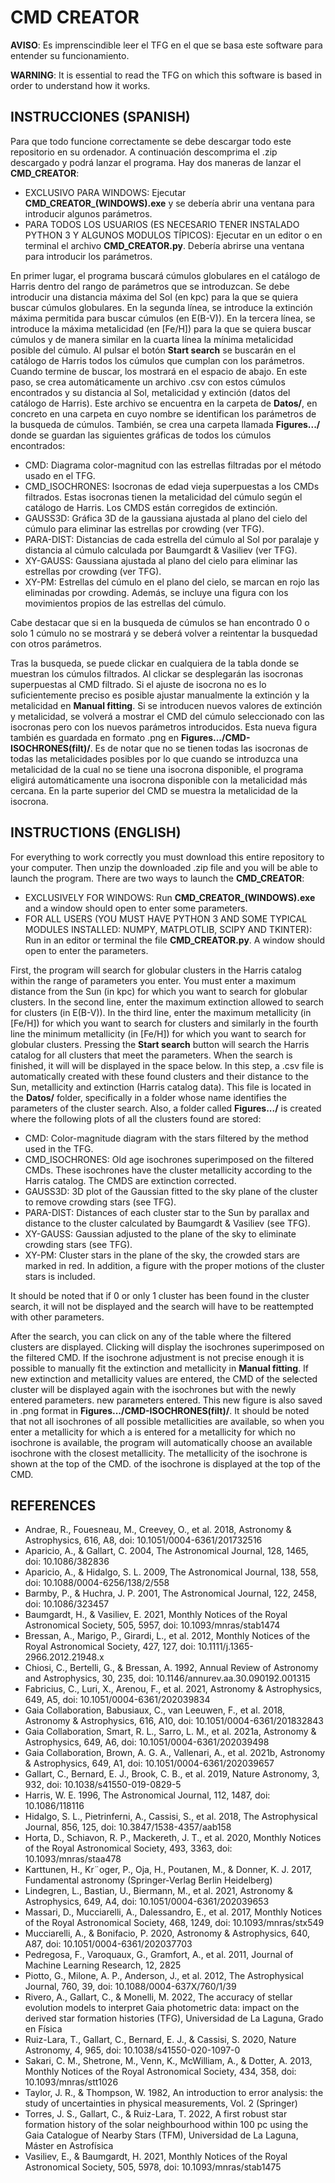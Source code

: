 # CMD CREATOR

**AVISO**: Es imprenscindible leer el TFG en el que se basa este software para entender su funcionamiento.

**WARNING**: It is essential to read the TFG on which this software is based in order to understand how it works.

## INSTRUCCIONES (SPANISH)

Para que todo funcione correctamente se debe descargar todo este repositorio en su ordenador. A continuación descomprima el .zip descargado y podrá lanzar el programa. Hay dos maneras de lanzar el **CMD_CREATOR**:

* EXCLUSIVO PARA WINDOWS: Ejecutar **CMD_CREATOR_(WINDOWS).exe** y se debería abrir una ventana para introducir algunos parámetros.
* PARA TODOS LOS USUARIOS (ES NECESARIO TENER INSTALADO PYTHON 3 Y ALGUNOS MODULOS TÍPICOS): Ejecutar en un editor o en terminal el archivo **CMD_CREATOR.py**. Debería abrirse una ventana para introducir los parámetros.

En primer lugar, el programa buscará cúmulos globulares en el catálogo de Harris dentro del rango de parámetros que se introduzcan. Se debe introducir una distancia máxima del Sol (en kpc) para la que se quiera buscar cúmulos 
globulares.  En la segunda línea, se introduce la extinción máxima permitida para buscar cúmulos (en E(B-V)). En la tercera línea, se introduce la máxima metalicidad (en [Fe/H]) para la que se quiera buscar cúmulos y de manera
similar en la cuarta línea la mínima metalicidad posible del cúmulo. Al pulsar el botón **Start search** se buscarán en el catálogo de Harris todos los cúmulos que cumplan con los parámetros. Cuando termine de buscar, los 
mostrará en el espacio de abajo. En este paso, se crea automáticamente un archivo .csv con estos cúmulos encontrados y su distancia al Sol, metalicidad y extinción (datos del catálogo de Harris). Este archivo se encuentra en
la carpeta de **Datos/**, en concreto en una carpeta en cuyo nombre se identifican los parámetros de la busqueda de cúmulos. También, se crea una carpeta llamada **Figures.../** donde se guardan las siguientes gráficas de todos 
los cúmulos encontrados:

* CMD: Diagrama color-magnitud con las estrellas filtradas por el método usado en el TFG.
* CMD_ISOCHRONES: Isocronas de edad vieja superpuestas a los CMDs filtrados. Estas isocronas tienen la metalicidad del cúmulo según el catálogo de Harris. Los CMDS están corregidos de extinción.
* GAUSS3D: Gráfica 3D de la gaussiana ajustada al plano del cielo del cúmulo para eliminar las estrellas por crowding (ver TFG).
* PARA-DIST: Distancias de cada estrella del cúmulo al Sol por paralaje y distancia al cúmulo calculada por Baumgardt & Vasiliev (ver TFG).
* XY-GAUSS: Gaussiana ajustada al plano del cielo para eliminar las estrellas por crowding (ver TFG).
* XY-PM: Estrellas del cúmulo en el plano del cielo, se marcan en rojo las eliminadas por crowding. Además, se incluye una figura con los movimientos propios de las estrellas del cúmulo.

Cabe destacar que si en la busqueda de cúmulos se han encontrado 0 o solo 1 cúmulo no se mostrará y se deberá volver a reintentar la busquedad con otros parámetros.

Tras la busqueda, se puede clickar en cualquiera de la tabla donde se muestran los cúmulos filtrados. Al clickar se desplegarán las isocronas superpuestas al CMD filtrado. Si el ajuste de isocrona no es lo suficientemente preciso
es posible ajustar manualmente la extinción y la metalicidad en **Manual fitting**. Si se introducen nuevos valores de extinción y metalicidad, se volverá a mostrar el CMD del cúmulo seleccionado con las isocronas pero con los 
nuevos parámetros introducidos. Esta nueva figura también es guardada en formato .png en **Figures.../CMD-ISOCHRONES(filt)/**. Es de notar que no se tienen todas las isocronas de todas las metalicidades posibles por lo que cuando
se introduzca una metalicidad de la cual no se tiene una isocrona disponible, el programa eligirá automáticamente una isocrona disponible con la metalicidad más cercana. En la parte superior del CMD se muestra la metalicidad
de la isocrona.



## INSTRUCTIONS (ENGLISH)

For everything to work correctly you must download this entire repository to your computer. Then unzip the downloaded .zip file and you will be able to launch the program. There are two ways to launch the **CMD_CREATOR**:

* EXCLUSIVELY FOR WINDOWS: Run **CMD_CREATOR_(WINDOWS).exe** and a window should open to enter some parameters.
* FOR ALL USERS (YOU MUST HAVE PYTHON 3 AND SOME TYPICAL MODULES INSTALLED: NUMPY, MATPLOTLIB, SCIPY AND TKINTER): Run in an editor or terminal the file **CMD_CREATOR.py**. A window should open to enter the parameters.

First, the program will search for globular clusters in the Harris catalog within the range of parameters you enter. You must enter a maximum distance from the Sun (in kpc) for which you want to search for globular clusters. 
In the second line, enter the maximum extinction allowed to search for clusters (in E(B-V)). In the third line, enter the maximum metallicity (in [Fe/H]) for which you want to search for clusters and similarly in the fourth line
the minimum metallicity (in [Fe/H]) for which you want to search for globular clusters. Pressing the **Start search** button will search the Harris catalog for all clusters that meet the parameters. When the search is finished, it will 
will be displayed in the space below. In this step, a .csv file is automatically created with these found clusters and their distance to the Sun, metallicity and extinction (Harris catalog data). This file is located in
the **Datos/** folder, specifically in a folder whose name identifies the parameters of the cluster search. Also, a folder called **Figures.../** is created where the following plots of all the clusters found are stored:

* CMD: Color-magnitude diagram with the stars filtered by the method used in the TFG.
* CMD_ISOCHRONES: Old age isochrones superimposed on the filtered CMDs. These isochrones have the cluster metallicity according to the Harris catalog. The CMDS are extinction corrected.
* GAUSS3D: 3D plot of the Gaussian fitted to the sky plane of the cluster to remove crowding stars (see TFG).
* PARA-DIST: Distances of each cluster star to the Sun by parallax and distance to the cluster calculated by Baumgardt & Vasiliev (see TFG).
* XY-GAUSS: Gaussian adjusted to the plane of the sky to eliminate crowding stars (see TFG).
* XY-PM: Cluster stars in the plane of the sky, the crowded stars are marked in red. In addition, a figure with the proper motions of the cluster stars is included.

It should be noted that if 0 or only 1 cluster has been found in the cluster search, it will not be displayed and the search will have to be reattempted with other parameters.

After the search, you can click on any of the table where the filtered clusters are displayed. Clicking will display the isochrones superimposed on the filtered CMD. If the isochrone adjustment is not precise enough
it is possible to manually fit the extinction and metallicity in **Manual fitting**. If new extinction and metallicity values are entered, the CMD of the selected cluster will be displayed again with the isochrones but with the newly entered parameters. 
new parameters entered. This new figure is also saved in .png format in **Figures.../CMD-ISOCHRONES(filt)/**. It should be noted that not all isochrones of all possible metallicities are available, so when you enter a metallicity for which a
is entered for a metallicity for which no isochrone is available, the program will automatically choose an available isochrone with the closest metallicity. The metallicity of the isochrone is shown at the top of the CMD.
of the isochrone is displayed at the top of the CMD.

## REFERENCES

* Andrae, R., Fouesneau, M., Creevey, O., et al. 2018, Astronomy & Astrophysics, 616, A8, doi: 10.1051/0004-6361/201732516
* Aparicio, A., & Gallart, C. 2004, The Astronomical Journal, 128, 1465, doi: 10.1086/382836
* Aparicio, A., & Hidalgo, S. L. 2009, The Astronomical Journal, 138, 558, doi: 10.1088/0004-6256/138/2/558
* Barmby, P., & Huchra, J. P. 2001, The Astronomical Journal, 122, 2458, doi: 10.1086/323457
* Baumgardt, H., & Vasiliev, E. 2021, Monthly Notices of the Royal Astronomical Society, 505, 5957, doi: 10.1093/mnras/stab1474
* Bressan, A., Marigo, P., Girardi, L., et al. 2012, Monthly Notices of the Royal Astronomical Society, 427, 127, doi: 10.1111/j.1365-2966.2012.21948.x
* Chiosi, C., Bertelli, G., & Bressan, A. 1992, Annual Review of Astronomy and Astrophysics, 30, 235, doi: 10.1146/annurev.aa.30.090192.001315
* Fabricius, C., Luri, X., Arenou, F., et al. 2021, Astronomy & Astrophysics, 649, A5, doi: 10.1051/0004-6361/202039834
* Gaia Collaboration, Babusiaux, C., van Leeuwen, F., et al. 2018, Astronomy & Astrophysics, 616, A10, doi: 10.1051/0004-6361/201832843
* Gaia Collaboration, Smart, R. L., Sarro, L. M., et al. 2021a, Astronomy & Astrophysics, 649, A6, doi: 10.1051/0004-6361/202039498
* Gaia Collaboration, Brown, A. G. A., Vallenari, A., et al. 2021b, Astronomy & Astrophysics, 649, A1, doi: 10.1051/0004-6361/202039657
* Gallart, C., Bernard, E. J., Brook, C. B., et al. 2019, Nature Astronomy, 3, 932, doi: 10.1038/s41550-019-0829-5
* Harris, W. E. 1996, The Astronomical Journal, 112, 1487, doi: 10.1086/118116
* Hidalgo, S. L., Pietrinferni, A., Cassisi, S., et al. 2018, The Astrophysical Journal, 856, 125, doi: 10.3847/1538-4357/aab158
* Horta, D., Schiavon, R. P., Mackereth, J. T., et al. 2020, Monthly Notices of the Royal Astronomical Society, 493, 3363, doi: 10.1093/mnras/staa478
* Karttunen, H., Kr¨oger, P., Oja, H., Poutanen, M., & Donner, K. J. 2017, Fundamental astronomy (Springer-Verlag Berlin Heidelberg)
* Lindegren, L., Bastian, U., Biermann, M., et al. 2021, Astronomy & Astrophysics, 649, A4, doi: 10.1051/0004-6361/202039653
* Massari, D., Mucciarelli, A., Dalessandro, E., et al. 2017, Monthly Notices of the Royal Astronomical Society, 468, 1249, doi: 10.1093/mnras/stx549
* Mucciarelli, A., & Bonifacio, P. 2020, Astronomy & Astrophysics, 640, A87, doi: 10.1051/0004-6361/202037703
* Pedregosa, F., Varoquaux, G., Gramfort, A., et al. 2011, Journal of Machine Learning Research, 12, 2825
* Piotto, G., Milone, A. P., Anderson, J., et al. 2012, The Astrophysical Journal, 760, 39, doi: 10.1088/0004-637X/760/1/39
* Rivero, A., Gallart, C., & Monelli, M. 2022, The accuracy of stellar evolution models to interpret Gaia photometric data: impact on the derived star formation histories (TFG), Universidad de La Laguna, Grado en Física
* Ruiz-Lara, T., Gallart, C., Bernard, E. J., & Cassisi, S. 2020, Nature Astronomy, 4, 965, doi: 10.1038/s41550-020-1097-0
* Sakari, C. M., Shetrone, M., Venn, K., McWilliam, A., & Dotter, A. 2013, Monthly Notices of the Royal Astronomical Society, 434, 358, doi: 10.1093/mnras/stt1026
* Taylor, J. R., & Thompson, W. 1982, An introduction to error analysis: the study of uncertainties in physical measurements, Vol. 2 (Springer)
* Torres, J. S., Gallart, C., & Ruiz-Lara, T. 2022, A first robust star formation history of the solar neighbourhood within 100 pc using the Gaia Catalogue of Nearby Stars (TFM), Universidad de La Laguna, Máster en Astrofísica
* Vasiliev, E., & Baumgardt, H. 2021, Monthly Notices of the Royal Astronomical Society, 505, 5978, doi: 10.1093/mnras/stab1475
